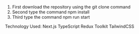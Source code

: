 1. First download the repository using the git clone command
2. Second type the command npm install
3. Third type the command npm run start

Technology Used:
Next.js
TypeScript
Redux Toolkit
TailwindCSS
